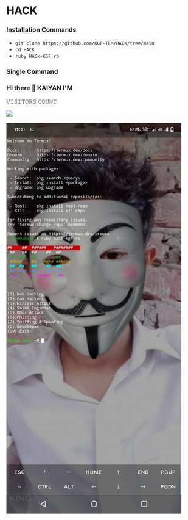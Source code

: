 # HACK
### Installation Commands
* ```git clone https://github.com/KGF-TEM/HACK/tree/main```
* ```cd HACK```
* ```ruby HACk-KGF.rb```

### Single Command
### Hi there 👋 KAlYAN I'M 

𝚅𝙸𝚂𝙸𝚃𝙾𝚁𝚂 𝙲𝙾𝚄𝙽𝚃

 <img src="https://profile-counter.glitch.me/freeCodeCamp/count.svg" />

</p>


![20200808_160757](https://github.com/KGF-TEM/HACK/blob/main/Screenshot_20241028_113017.jpg)
